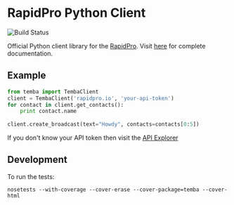 RapidPro Python Client
======================

![Build Status](https://travis-ci.org/rapidpro/rapidpro-python.svg?branch=master)

Official Python client library for the [RapidPro](http://rapidpro.github.io/rapidpro/). 
Visit [here](http://rapidpro-python.readthedocs.org/) for complete documentation.

Example
-------

```python
from temba import TembaClient
client = TembaClient('rapidpro.io', 'your-api-token')
for contact in client.get_contacts():
    print contact.name
    
client.create_broadcast(text="Howdy", contacts=contacts[0:5])
```

If you don't know your API token then visit the [API Explorer](http://rapidpro.io/api/v1/explorer)

Development
-----------

To run the tests:

```
nosetests --with-coverage --cover-erase --cover-package=temba --cover-html
```
